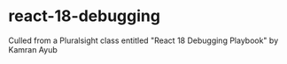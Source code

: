 # react-18-debugging
Culled from a Pluralsight class entitled "React 18 Debugging Playbook" by Kamran Ayub

